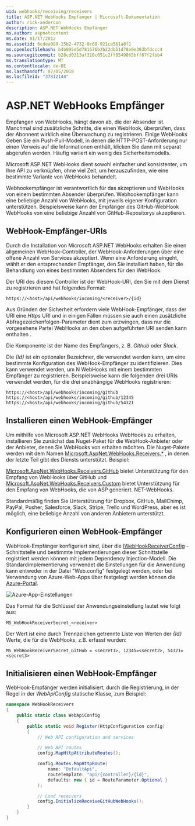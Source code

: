 ```yaml
---
uid: webhooks/receiving/receivers
title: ASP.NET WebHooks Empfänger | Microsoft-Dokumentation
author: rick-anderson
description: ASP.NET WebHooks Empfänger
ms.author: aspnetcontent
ms.date: 01/17/2012
ms.assetid: 6cdea089-15b2-4732-8c68-921ca561a8f1
ms.openlocfilehash: b4b995d5d781576b2b22db51d78e0e303bfdccc4
ms.sourcegitcommit: b28cd0313af316c051c2ff8549865bff67f2fbb4
ms.translationtype: MT
ms.contentlocale: de-DE
ms.lasthandoff: 07/05/2018
ms.locfileid: "37812144"
---
```

# <a name="aspnet-webhooks-receivers"></a>ASP.NET WebHooks Empfänger

Empfangen von WebHooks, hängt davon ab, die der Absender ist. Manchmal sind zusätzliche Schritte, die einen WebHook, überprüfen, dass der Abonnent wirklich eine Überwachung zu registrieren. Einige WebHooks Geben Sie ein Push-Pull-Modell, in denen die HTTP-POST-Anforderung nur einen Verweis auf die Informationen enthält, klicken Sie dann mit separat abgerufen werden. Häufig variiert ein wenig des Sicherheitsmodells.

Microsoft ASP.NET WebHooks dient sowohl einfacher und konsistenter, um Ihre API zu verknüpfen, ohne viel Zeit, um herauszufinden, wie eine bestimmte Variante von WebHooks behandelt.

Webhookempfänger ist verantwortlich für das akzeptieren und WebHooks von einem bestimmten Absender überprüfen. Webhookempfänger kann eine beliebige Anzahl von WebHooks, mit jeweils eigener Konfiguration unterstützen. Beispielsweise kann der Empfänger des GitHub-WebHook WebHooks von eine beliebige Anzahl von GitHub-Repositorys akzeptieren.

## <a name="webhook-receiver-uris"></a>WebHook-Empfänger-URIs

Durch die Installation von Microsoft ASP.NET WebHooks erhalten Sie einen allgemeinen WebHook-Controller, der WebHook-Anforderungen über eine offene Anzahl von Services akzeptiert. Wenn eine Anforderung eingeht, wählt er den entsprechenden Empfänger, den Sie installiert haben, für die Behandlung von eines bestimmten Absenders für den WebHook.

Der URI des diesem Controller ist der WebHook-URI, den Sie mit dem Dienst zu registrieren und hat folgendes Format:

```
https://<host>/api/webhooks/incoming/<receiver>/{id}
```

Aus Gründen der Sicherheit erfordern viele WebHook-Empfänger, dass der URI eine *Https* URI und in einigen Fällen müssen sie auch einen zusätzliche Abfragezeichenfolgen-Parameter dient zum erzwingen, dass nur die vorgesehene Partei WebHooks an den oben aufgeführten URI senden kann enthalten .

Die <em> <receiver> </em> Komponente ist der Name des Empfängers, z. B. <em>Github</em> oder <em>Slack</em>.

Die *{Id}* ist ein optionaler Bezeichner, die verwendet werden kann, um eine bestimmte Konfiguration des WebHook-Empfänger zu identifizieren. Dies kann verwendet werden, um N WebHooks mit einem bestimmten Empfänger zu registrieren. Beispielsweise kann die folgenden drei URIs verwendet werden, für die drei unabhängige WebHooks registrieren:

```
https://<host>/api/webhooks/incoming/github
https://<host>/api/webhooks/incoming/github/12345
https://<host>/api/webhooks/incoming/github/54321
```

## <a name="installing-a-webhook-receiver"></a>Installieren einen WebHook-Empfänger

Um mithilfe von Microsoft ASP.NET WebHooks WebHooks zu erhalten, installieren Sie zunächst das Nuget-Paket für die WebHook-Anbieter oder der Anbieter, denen Sie WebHooks von erhalten möchten. Die Nuget-Pakete werden mit dem Namen [Microsoft.AspNet.WebHooks.Receivers.*](https://www.nuget.org/packages?q=Microsoft.AspNet.WebHooks.Receivers) , in denen der letzte Teil gibt des Diensts unterstützt. Beispiel:

[Microsoft.AspNet.WebHooks.Receivers.GitHub](https://www.nuget.org/packages?q=Microsoft.AspNet.WebHooks.Receivers.GitHub) bietet Unterstützung für den Empfang von WebHooks über GitHub und [Microsoft.AspNet.WebHooks.Receivers.Custom](https://www.nuget.org/packages?q=Microsoft.AspNet.WebHooks.Receivers.Custom) bietet Unterstützung für den Empfang von WebHooks, die von ASP generiert. NET-WebHooks.

Standardmäßig finden Sie Unterstützung für Dropbox, GitHub, MailChimp, PayPal, Pusher, Salesforce, Slack, Stripe, Trello und WordPress, aber es ist möglich, eine beliebige Anzahl von anderen Anbietern unterstützt.

## <a name="configuring-a-webhook-receiver"></a>Konfigurieren einen WebHook-Empfänger

WebHook-Empfänger konfiguriert sind, über die [IWebHookReceiverConfig](https://github.com/aspnet/WebHooks/blob/master/src/Microsoft.AspNet.WebHooks.Receivers/WebHooks/IWebHookReceiverConfig.cs) -Schnittstelle und bestimmte Implementierungen dieser Schnittstelle registriert werden können mit jedem Dependency Injection-Modell. Die Standardimplementierung verwendet die Einstellungen für die Anwendung kann entweder in der Datei "Web.config" festgelegt werden, oder bei Verwendung von Azure-Web-Apps über festgelegt werden können die [Azure-Portal](https://portal.azure.com/).

![Azure-App-Einstellungen](_static/AzureAppSettings.png)

Das Format für die Schlüssel der Anwendungseinstellung lautet wie folgt aus:

```
MS_WebHookReceiverSecret_<receiver>
```

Der Wert ist eine durch Trennzeichen getrennte Liste von Werten der *{Id}* Werte, die für die WebHooks, z.B. erfasst wurden:

```
MS_WebHookReceiverSecret_GitHub = <secret1>, 12345=<secret2>, 54321=<secret3>
```

## <a name="initializing-a-webhook-receiver"></a>Initialisieren einen WebHook-Empfänger

WebHook-Empfänger werden initialisiert, durch die Registrierung, in der Regel in der *WebApiConfig* statische Klasse, zum Beispiel:

```csharp
namespace WebHookReceivers
{
    public static class WebApiConfig
    {
        public static void Register(HttpConfiguration config)
        {
            // Web API configuration and services

            // Web API routes
            config.MapHttpAttributeRoutes();

            config.Routes.MapHttpRoute(
                name: "DefaultApi",
                routeTemplate: "api/{controller}/{id}",
                defaults: new { id = RouteParameter.Optional }
            );

            // Load receivers
            config.InitializeReceiveGitHubWebHooks();
        }
    }
}
```

